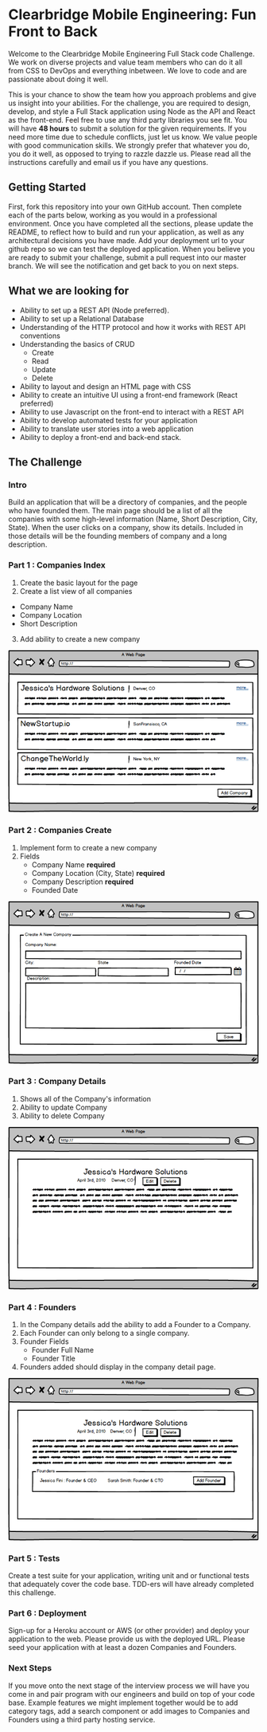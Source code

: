 # Clearbridge Mobile Engineering: Fun Front to Back

Welcome to the Clearbridge Mobile Engineering Full Stack code Challenge. We work on diverse projects and value team members who can do it all from CSS to DevOps and everything inbetween. We love to code and are passionate about doing it well.

This is your chance to show the team how you approach problems and give us insight into your abilities. For the challenge, you are required to design, develop, and style a Full Stack application using Node as the API and React as the front-end. Feel free to use any third party libraries you see fit. You will have **48 hours** to submit a solution for the given requirements. If you need more time due to schedule conflicts, just let us know. We value people with good communication skills. We strongly prefer that whatever you do, you do it well, as opposed to trying to razzle dazzle us. Please read all the instructions carefully and email us if you have any questions.

## Getting Started

First, fork this repository into your own GitHub account. Then complete each of the parts below, working as you would in a professional environment. Once you have completed all the sections, please update the README, to reflect how to build and run your application, as well as any architectural decisions you have made. Add your deployment url to your github repo so we can test the deployed application. When you believe you are ready to submit your challenge, submit a pull request into our master branch. We will see the notification and get back to you on next steps.

## What we are looking for

- Ability to set up a REST API (Node preferred).
- Ability to set up a Relational Database
- Understanding of the HTTP protocol and how it works with REST API conventions
- Understanding the basics of CRUD
  - Create
  - Read
  - Update
  - Delete
- Ability to layout and design an HTML page with CSS
- Ability to create an intuitive UI using a front-end framework (React preferred)
- Ability to use Javascript on the front-end to interact with a REST API
- Ability to develop automated tests for your application
- Ability to translate user stories into a web application
- Ability to deploy a front-end and back-end stack.

## The Challenge

### Intro

Build an application that will be a directory of companies, and the people who have founded them. The main page should be a list of all the companies with some high-level information (Name, Short Description, City, State). When the user clicks on a company, show its details. Included in those details will be the founding members of company and a long description.

### Part 1 : Companies Index

1. Create the basic layout for the page
2. Create a list view of all companies

- Company Name
- Company Location
- Short Description

3. Add ability to create a new company

![step 1](Step_1.png)

### Part 2 : Companies Create

1. Implement form to create a new company
2. Fields
   - Company Name **required**
   - Company Location (City, State) **required**
   - Company Description **required**
   - Founded Date

![step 2](Step_2.png)

### Part 3 : Company Details

1. Shows all of the Company's information
2. Ability to update Company
3. Ability to delete Company

![step 3](Step_3.png)

### Part 4 : Founders

1. In the Company details add the ability to add a Founder to a Company.
2. Each Founder can only belong to a single company.
3. Founder Fields
   - Founder Full Name
   - Founder Title
4. Founders added should display in the company detail page.

![step 4](Step_4.png)

### Part 5 : Tests

Create a test suite for your application, writing unit and or functional tests that adequately cover the code base. TDD-ers will have already completed this challenge.

### Part 6 : Deployment

Sign-up for a Heroku account or AWS (or other provider) and deploy your application to the web. Please provide us with the deployed URL. Please seed your application with at least a dozen Companies and Founders.

### Next Steps

If you move onto the next stage of the interview process we will have you come in and pair program with our engineers and build on top of your code base. Example features we might implement together would be to add category tags, add a search component or add images to Companies and Founders using a third party hosting service.

